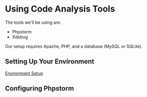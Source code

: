 # Using Code Analysis Tools

The tools we'll be using are:

- Phpstorm
- Xdebug

Our setup requires Apache, PHP, and a database (MySQL or SQLite).


## Setting Up Your Environment

[Environment Setup](setup)
 

## Configuring Phpstorm


